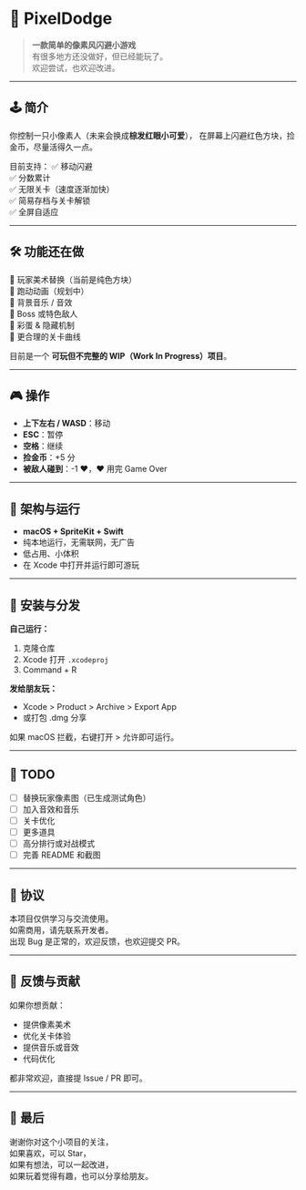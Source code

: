# 🩶 PixelDodge

> **一款简单的像素风闪避小游戏**  
> 有很多地方还没做好，但已经能玩了。  
> 欢迎尝试，也欢迎改进。

---

## 🕹️ 简介

你控制一只小像素人（未来会换成**棕发红眼小可爱**），
在屏幕上闪避红色方块，捡金币，尽量活得久一点。

目前支持：
✅ 移动闪避  
✅ 分数累计  
✅ 无限关卡（速度逐渐加快）  
✅ 简易存档与关卡解锁  
✅ 全屏自适应

---

## 🛠️ 功能还在做

🔸 玩家美术替换（当前是纯色方块）  
🔸 跑动动画（规划中）  
🔸 背景音乐 / 音效  
🔸 Boss 或特色敌人  
🔸 彩蛋 & 隐藏机制  
🔸 更合理的关卡曲线

目前是一个 **可玩但不完整的 WIP（Work In Progress）项目**。

---

## 🎮 操作

- **上下左右 / WASD**：移动
- **ESC**：暂停
- **空格**：继续
- **捡金币**：+5 分
- **被敌人碰到**：-1 ❤️，❤️ 用完 Game Over

---

## 🐾 架构与运行

- **macOS + SpriteKit + Swift**
- 纯本地运行，无需联网，无广告
- 低占用、小体积
- 在 Xcode 中打开并运行即可游玩

---

## 🩶 安装与分发

**自己运行：**
1. 克隆仓库
2. Xcode 打开 `.xcodeproj`
3. Command + R

**发给朋友玩：**
- Xcode > Product > Archive > Export App
- 或打包 .dmg 分享

如果 macOS 拦截，右键打开 > 允许即可运行。

---

## 📌 TODO

- [ ] 替换玩家像素图（已生成测试角色）
- [ ] 加入音效和音乐
- [ ] 关卡优化
- [ ] 更多道具
- [ ] 高分排行或对战模式
- [ ] 完善 README 和截图

---

## 📜 协议

本项目仅供学习与交流使用。  
如需商用，请先联系开发者。  
出现 Bug 是正常的，欢迎反馈，也欢迎提交 PR。

---

## 🤝 反馈与贡献

如果你想贡献：
- 提供像素美术
- 优化关卡体验
- 提供音乐或音效
- 代码优化

都非常欢迎，直接提 Issue / PR 即可。

---

## 🩷 最后

谢谢你对这个小项目的关注，  
如果喜欢，可以 Star，  
如果有想法，可以一起改进，  
如果玩着觉得有趣，也可以分享给朋友。
